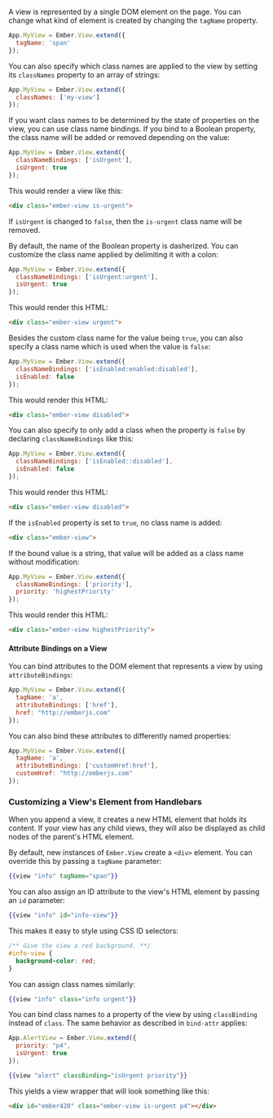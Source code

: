 A view is represented by a single DOM element on the page. You can change what kind of element is created by
changing the `tagName` property.

```javascript
App.MyView = Ember.View.extend({
  tagName: 'span'
});
```

You can also specify which class names are applied to the view by setting its `classNames` property to an array of strings:

```javascript
App.MyView = Ember.View.extend({
  classNames: ['my-view']
});
```

If you want class names to be determined by the state of properties on the view, you can use class name bindings. If you bind to
a Boolean property, the class name will be added or removed depending on the value:

```javascript
App.MyView = Ember.View.extend({
  classNameBindings: ['isUrgent'],
  isUrgent: true
});
```

This would render a view like this:

```html
<div class="ember-view is-urgent">
```

If `isUrgent` is changed to `false`, then the `is-urgent` class name will be removed.

By default, the name of the Boolean property is dasherized. You can customize the class name
applied by delimiting it with a colon:

```javascript
App.MyView = Ember.View.extend({
  classNameBindings: ['isUrgent:urgent'],
  isUrgent: true
});
```

This would render this HTML:

```html
<div class="ember-view urgent">
```

Besides the custom class name for the value being `true`, you can also specify a class name which is used when the value is `false`:

```javascript
App.MyView = Ember.View.extend({
  classNameBindings: ['isEnabled:enabled:disabled'],
  isEnabled: false
});
```

This would render this HTML:

```html
<div class="ember-view disabled">
```

You can also specify to only add a class when the property is `false` by declaring `classNameBindings` like this:

```javascript
App.MyView = Ember.View.extend({
  classNameBindings: ['isEnabled::disabled'],
  isEnabled: false
});
```

This would render this HTML:

```html
<div class="ember-view disabled">
```

If the `isEnabled` property is set to `true`, no class name is added:

```html
<div class="ember-view">
```


If the bound value is a string, that value will be added as a class name without
modification:

```javascript
App.MyView = Ember.View.extend({
  classNameBindings: ['priority'],
  priority: 'highestPriority'
});
```

This would render this HTML:

```html
<div class="ember-view highestPriority">
```

#### Attribute Bindings on a View

You can bind attributes to the DOM element that represents a view by using `attributeBindings`:

```javascript
App.MyView = Ember.View.extend({
  tagName: 'a',
  attributeBindings: ['href'],
  href: "http://emberjs.com"
});
```

You can also bind these attributes to differently named properties:

```javascript
App.MyView = Ember.View.extend({
  tagName: 'a',
  attributeBindings: ['customHref:href'],
  customHref: "http://emberjs.com"
});
```

### Customizing a View's Element from Handlebars

When you append a view, it creates a new HTML element that holds its content.
If your view has any child views, they will also be displayed as child nodes
of the parent's HTML element.

By default, new instances of `Ember.View` create a `<div>` element. You can
override this by passing a `tagName` parameter:

```handlebars
{{view "info" tagName="span"}}
```

You can also assign an ID attribute to the view's HTML element by passing an `id` parameter:

```handlebars
{{view "info" id="info-view"}}
```

This makes it easy to style using CSS ID selectors:

```css
/** Give the view a red background. **/
#info-view {
  background-color: red;
}
```

You can assign class names similarly:

```handlebars
{{view "info" class="info urgent"}}
```

You can bind class names to a property of the view by using `classBinding` instead of `class`. The same behavior as described in `bind-attr` applies:

```javascript
App.AlertView = Ember.View.extend({
  priority: "p4",
  isUrgent: true
});
```

```handlebars
{{view "alert" classBinding="isUrgent priority"}}
```

This yields a view wrapper that will look something like this:

```html
<div id="ember420" class="ember-view is-urgent p4"></div>
```
